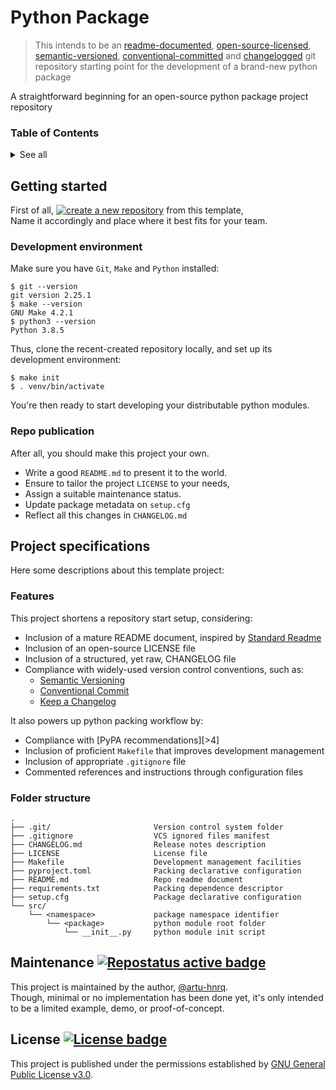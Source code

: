# Python Package
> This intends to be an [readme-documented][-0], [open-source-licensed][-1], [semantic-versioned][-2],
[conventional-committed][-3] and [changelogged][-4] git repository starting point
for the development of a brand-new python package

A straightforward beginning for an open-source python package project repository

[-0]: https://www.makeareadme.com/ "Make a README"
[-1]: https://choosealicense.com/licenses/ "Choose a License"
[-2]: https://semver.org/ "Semantic Versioning"
[-3]: https://www.conventionalcommits.org/en/v1.0.0/ "Conventional Commits"
[-4]: https://keepachangelog.com/en/1.0.0/ "Keep a Changelog"

[>1]: https://github.com/RichardLitt/standard-readme/blob/master/spec.md "Standard readme specification"
[>2]: https://www.repostatus.org "Repo maintenance status"
[>3]: https://choosealicense.com/licenses/gpl-3.0/ "GPL 3.0 License description"

[!1]: https://github.com/generic-tree/root/generate "Github repository's template generation URL"

[B1]: https://img.shields.io/static/v1?label=create%20a%20new%20repository&message=%20&style=social "Create new repository"
[B2]: https://www.repostatus.org/badges/latest/concept.svg "Repostatus active badge"
[B3]: https://img.shields.io/github/license/artu-hnrq/Django_GoogleAppEngine_Template?color=green "License badge"

### Table of Contents
<details>
  <summary>See all</summary>

  * [Getting started](#getting-started)
    * [Development environment](#development-environment)
    * [Repo publication](#repo-publication)
  * [Project specifications](#project-specifications)
    * [Features](#features)
    * [Folder structure](#folder-structure)
  * [Maintenance](#maintenance-)
  * [License](#license-)

</details>


## Getting started
First of all, [![create a new repository][B1]][!1] from this template, \
Name it accordingly and place where it best fits for your team.

### Development environment
Make sure you have `Git`, `Make` and `Python` installed:

```shell
$ git --version
git version 2.25.1
$ make --version
GNU Make 4.2.1
$ python3 --version
Python 3.8.5
```

Thus, clone the recent-created repository locally,
and set up its development environment:

```shell
$ make init
$ . venv/bin/activate
```

You're then ready to start developing your distributable python modules.

### Repo publication
After all, you should make this project your own.
* Write a good `README.md` to present it to the world.
* Ensure to tailor the project `LICENSE` to your needs,
* Assign a suitable maintenance status.
* Update package metadata on `setup.cfg`
* Reflect all this changes in `CHANGELOG.md`


## Project specifications
Here some descriptions about this template project:

### Features
This project shortens a repository start setup, considering:
* Inclusion of a mature README document, inspired by [Standard Readme][>1]
* Inclusion of an open-source LICENSE file
* Inclusion of a structured, yet raw, CHANGELOG file
* Compliance with widely-used version control conventions, such as:
    * [Semantic Versioning][-2]
    * [Conventional Commit][-3]
    * [Keep a Changelog][-4]

It also powers up python packing workflow by:

* Compliance with [PyPA recommendations][>4]
* Inclusion of proficient `Makefile` that improves development management
* Inclusion of appropriate `.gitignore` file
* Commented references and instructions through configuration files

### Folder structure
```
.
├── .git/                       Version control system folder
├── .gitignore                  VCS ignored files manifest
├── CHANGELOG.md                Release notes description
├── LICENSE                     License file
├── Makefile                    Development management facilities
├── pyproject.toml              Packing declarative configuration
├── README.md                   Repo readme document
├── requirements.txt            Packing dependence descriptor
├── setup.cfg                   Package declarative configuration
└── src/
    └── <namespace>             package namespace identifier
        └── <package>           python module root folder
            └── __init__.py     python module init script
```


## Maintenance [![][B2]][>2]
This project is maintained by the author, [@artu-hnrq](https://github.com/artu-hnrq). \
Though, minimal or no implementation has been done yet,
it's only intended to be a limited example, demo, or proof-of-concept.


## License [![][B3]][>3]
This project is published under the permissions established by [GNU General Public License v3.0][>3].
